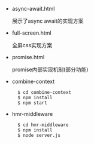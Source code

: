 - async-await.html
  
	展示了async await的实现方案

- full-screen.html
  
	全屏css实现方案

- promise.html
  
	promise内部实现机制(部分功能)

- combine-context

  ```shell
	$ cd combine-context
	$ npm install 
	$ npm start
	```

- hmr-middleware

  ```shell
	$ cd hmr-middleware
	$ npm install 
	$ node server.js
	```